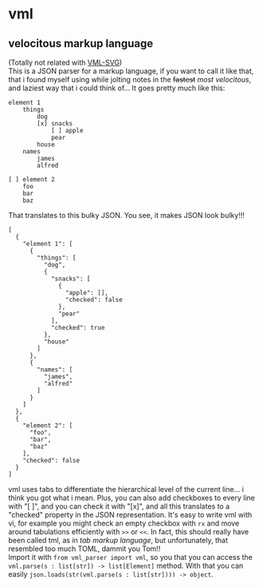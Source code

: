 # vml
## velocitous markup language
(Totally not related with [VML-SVG](https://en.wikipedia.org/wiki/Vector_Markup_Language)\)  
This is a JSON parser for a markup language, if you want to call it like that, that i found myself using while jolting notes in the ~~fastest~~ *most velocitous*, and laziest way that i could think of... It goes pretty much like this:

```
element 1
	things
		dog
		[x] snacks
			[ ] apple
			pear
		house
	names
		james
		alfred

[ ] element 2
	foo
	bar
	baz
```
That translates to this bulky JSON. You see, it makes JSON look bulky!!!
```
[
  {
    "element 1": [
      {
        "things": [
          "dog",
          {
            "snacks": [
              {
                "apple": [],
                "checked": false
              },
              "pear"
            ],
            "checked": true
          },
          "house"
        ]
      },
      {
        "names": [
          "james",
          "alfred"
        ]
      }
    ]
  },
  {
    "element 2": [
      "foo",
      "bar",
      "baz"
    ],
    "checked": false
  }
]
```
vml uses tabs to differentiate the hierarchical level of the current line... i think you got what i mean. Plus, you can also add checkboxes to every line with "[ ]", and you can check it with "[x]", and all this translates to a "checked" property in the JSON representation. It's easy to write vml with vi, for example you might check an empty checkbox with ```rx``` and move around tabulations efficiently with ```>>``` or ```<<```. In fact, this should really have been called tml, as in *tab markup language*, but unfortunately, that resembled too much TOML, dammit you Tom!!  
Import it with ```from vml_parser import vml```, so you that you can access the ```vml.parse(s : list[str]) -> list[Element]``` method. With that you can easily ```json.loads(str(vml.parse(s : list[str]))) -> object```.
